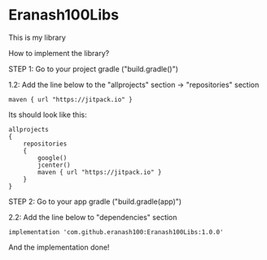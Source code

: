 # Eranash100Libs
This is my library


How to implement the library?

STEP 1: Go to your project gradle ("build.gradle(<ProjectName>)")
    
1.2: Add the line below to the "allprojects" section -> "repositories" section


    maven { url "https://jitpack.io" }


Its should look like this:

    allprojects 
    {
        repositories 
        {
            google()
            jcenter()
            maven { url "https://jitpack.io" }
        }
    }

STEP 2: Go to your app gradle ("build.gradle(app)")

2.2: Add the line below to "dependencies" section

    implementation 'com.github.eranash100:Eranash100Libs:1.0.0'
    
And the implementation done!
